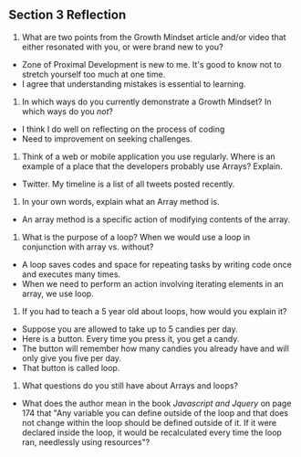 ## Section 3 Reflection

1. What are two points from the Growth Mindset article and/or video that either resonated with you, or were brand new to you?
-  Zone of Proximal Development is new to me. It's good to know not to stretch yourself too much at one time.
- I agree that understanding mistakes is essential to learning.

1. In which ways do you currently demonstrate a Growth Mindset? In which ways do you _not_?
- I think I do well on reflecting on the process of coding
- Need to improvement on seeking challenges.

1. Think of a web or mobile application you use regularly. Where is an example of a place that the developers probably use Arrays? Explain.
- Twitter. My timeline is a list of all tweets posted recently.

1. In your own words, explain what an Array method is.
- An array method is a specific action of modifying contents of the array.

1. What is the purpose of a loop? When we would use a loop in conjunction with array vs. without?
- A loop saves codes and space for repeating tasks by writing code once and executes many times.
- When we need to perform an action involving iterating elements in an array, we use loop.

1. If you had to teach a 5 year old about loops, how would you explain it?
- Suppose you are allowed to take up to 5 candies per day.
- Here is a button. Every time you press it, you get a candy.
- The button will remember how many candies you already have and will only give you five per day.
- That button is called loop.

1. What questions do you still have about Arrays and loops?
- What does the author mean in the book *Javascript and Jquery* on page 174 that "Any variable you can define outside of the loop and that does not change within the loop should be defined outside of it. If it were declared inside the loop, it would be recalculated every time the loop ran, needlessly using resources"?

